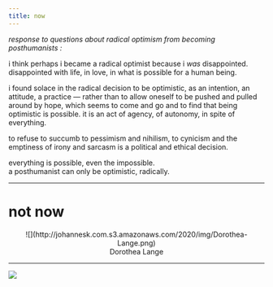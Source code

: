 ```yaml
---
title: now
---
```


*response to questions about radical optimism from becoming posthumanists :*

i think perhaps i became a radical optimist because i *was* disappointed.  
disappointed with life, in love, in what is possible for a human being. 

i found solace in the radical decision to be optimistic, as an intention, an attitude, a practice — rather than to allow oneself to be pushed and pulled around by hope, which seems to come and go and to find that being optimistic is possible. it is an act of agency, of autonomy, in spite of everything. 

to refuse to succumb to pessimism and nihilism, to cynicism and the emptiness of irony and sarcasm is a political and ethical decision.

everything is possible, even the impossible.  
a posthumanist can only be optimistic, radically.

----------------------

# not now

<center>![](http://johannesk.com.s3.amazonaws.com/2020/img/Dorothea-Lange.png)</center>

<center>Dorothea Lange</center>  

----------------------



![ ]()








